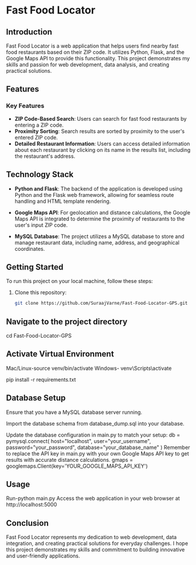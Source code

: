 # Fast Food Locator

## Introduction

Fast Food Locator is a web application that helps users find nearby fast food restaurants based on their ZIP code. It utilizes Python, Flask, and the Google Maps API to provide this functionality. This project demonstrates my skills and passion for web development, data analysis, and creating practical solutions.

## Features

### Key Features

- **ZIP Code-Based Search**: Users can search for fast food restaurants by entering a ZIP code.
- **Proximity Sorting**: Search results are sorted by proximity to the user's entered ZIP code.
- **Detailed Restaurant Information**: Users can access detailed information about each restaurant by clicking on its name in the results list, including the restaurant's address.

## Technology Stack

- **Python and Flask**: The backend of the application is developed using Python and the Flask web framework, allowing for seamless route handling and HTML template rendering.

- **Google Maps API**: For geolocation and distance calculations, the Google Maps API is integrated to determine the proximity of restaurants to the user's input ZIP code.

- **MySQL Database**: The project utilizes a MySQL database to store and manage restaurant data, including name, address, and geographical coordinates.

## Getting Started

To run this project on your local machine, follow these steps:

1. Clone this repository:
   ```bash
   git clone https://github.com/SuraajVarne/Fast-Food-Locator-GPS.git
   
## Navigate to the project directory

cd Fast-Food-Locator-GPS
## Activate Virtual Environment 
Mac/Linux-source venv/bin/activate
Windows- venv\Scripts\activate


pip install -r requirements.txt

## Database Setup

Ensure that you have a MySQL database server running.

Import the database schema from database_dump.sql into your database.

Update the database configuration in main.py to match your setup:
db = pymysql.connect(
    host="localhost",
    user="your_username",
    password="your_password",
    database="your_database_name"
)
Remember to replace the API key in main.py with your own Google Maps API key to get results with accurate distance calculations. gmaps = googlemaps.Client(key='YOUR_GOOGLE_MAPS_API_KEY')


## Usage

Run-python main.py
Access the web application in your web browser at http://localhost:5000

## Conclusion
Fast Food Locator represents my dedication to web development, data integration, and creating practical solutions for everyday challenges. I hope this project demonstrates my skills and commitment to building innovative and user-friendly applications.

